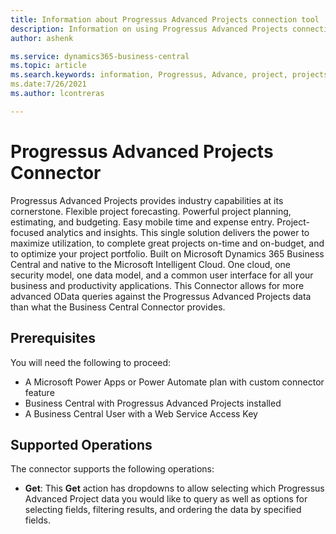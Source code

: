 ```yaml
---
title: Information about Progressus Advanced Projects connection tool 
description: Information on using Progressus Advanced Projects connection tool to make OData calls to Progressus Advanced Projects data in PowerAutomate or other tools
author: ashenk

ms.service: dynamics365-business-central
ms.topic: article
ms.search.keywords: information, Progressus, Advance, project, projects, connector, connection, oData
ms.date:7/26/2021
ms.author: lcontreras

---
```

# Progressus Advanced Projects Connector

Progressus Advanced Projects provides industry capabilities at its cornerstone. Flexible project forecasting. Powerful project planning, estimating, and budgeting. Easy mobile time and expense entry. Project-focused analytics and insights. This single solution delivers the power to maximize utilization, to complete great projects on-time and on-budget, and to optimize your project portfolio. Built on Microsoft Dynamics 365 Business Central and native to the Microsoft Intelligent Cloud. One cloud, one security model, one data model, and a common user interface for all your business and productivity applications.
This Connector allows for more advanced OData queries against the Progressus Advanced Projects data than what the Business Central Connector provides.

## Prerequisites

You will need the following to proceed:

- A Microsoft Power Apps or Power Automate plan with custom connector feature
- Business Central with Progressus Advanced Projects installed
- A Business Central User with a Web Service Access Key

## Supported Operations

The connector supports the following operations:

- **Get**:  This **Get** action has dropdowns to allow selecting which Progressus Advanced Project data you would like to query as well as options for selecting fields, filtering results, and ordering the data by specified fields.

